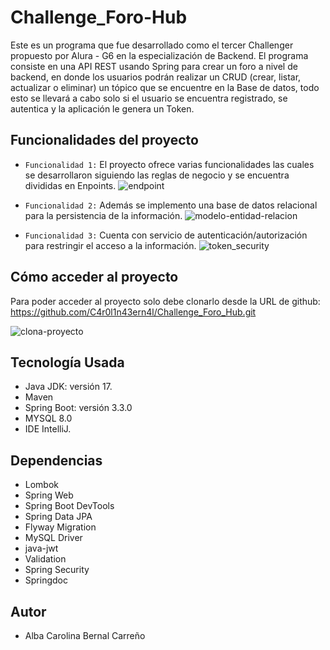# Challenge_Foro-Hub

Este es un programa que fue desarrollado como el tercer Challenger propuesto por Alura - G6 en la especialización de Backend. 
El programa consiste en una API REST usando Spring para crear un foro a nivel de backend, en donde los usuarios podrán realizar un CRUD (crear, listar, actualizar o eliminar) un tópico
que se encuentre en la Base de datos, todo esto se llevará a cabo solo si el usuario se encuentra registrado, se autentica y la aplicación le genera un Token. 

## Funcionalidades del proyecto
- `Funcionalidad 1:` El proyecto ofrece varias funcionalidades las cuales se desarrollaron siguiendo las reglas de negocio y se encuentra divididas en Enpoints.
  ![endpoint](https://github.com/C4r0l1n43ern4l/Challenge_Foro_Hub/assets/90581744/19531650-278f-4cad-9cdc-ec1d3e69c18a)

- `Funcionalidad 2:` Además se implemento una base de datos relacional para la persistencia de la información.
  ![modelo-entidad-relacion](https://github.com/C4r0l1n43ern4l/Challenge_Foro_Hub/assets/90581744/c8788444-293e-457c-abfb-628030e6e3ad)

- `Funcionalidad 3:` Cuenta con servicio de autenticación/autorización para restringir el acceso a la información.
  ![token_security](https://github.com/C4r0l1n43ern4l/Challenge_Foro_Hub/assets/90581744/0316b40f-163f-4962-8e7b-6f83a51cd7ff)


## Cómo acceder al proyecto
Para poder acceder al proyecto solo debe clonarlo desde la URL de github:
https://github.com/C4r0l1n43ern4l/Challenge_Foro_Hub.git

![clona-proyecto](https://github.com/C4r0l1n43ern4l/Challenge_Foro_Hub/assets/90581744/25c480e6-f2dd-499a-9211-ddd05e68d8ce)


## Tecnología Usada
- Java JDK: versión 17.
- Maven
- Spring Boot: versión 3.3.0
- MYSQL 8.0
- IDE IntelliJ.

## Dependencias
- Lombok
- Spring Web
- Spring Boot DevTools
- Spring Data JPA
- Flyway Migration
- MySQL Driver
- java-jwt
- Validation
- Spring Security
- Springdoc

## Autor
- Alba Carolina Bernal Carreño
